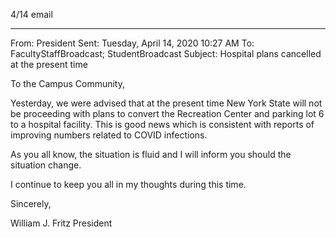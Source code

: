 4/14 email

----

From: President
Sent: Tuesday, April 14, 2020 10:27 AM
To: FacultyStaffBroadcast; StudentBroadcast
Subject: Hospital plans cancelled at the present time

To the Campus Community,

Yesterday, we were advised that at the present time New York State will not be proceeding with plans to convert the Recreation Center and parking lot 6  to a hospital facility. This is good news which is consistent with reports of improving numbers related to COVID infections.

As you all know, the situation is fluid and I will inform you should the situation change.

I continue to keep you all in my thoughts during this time.

Sincerely,

William J. Fritz
President
